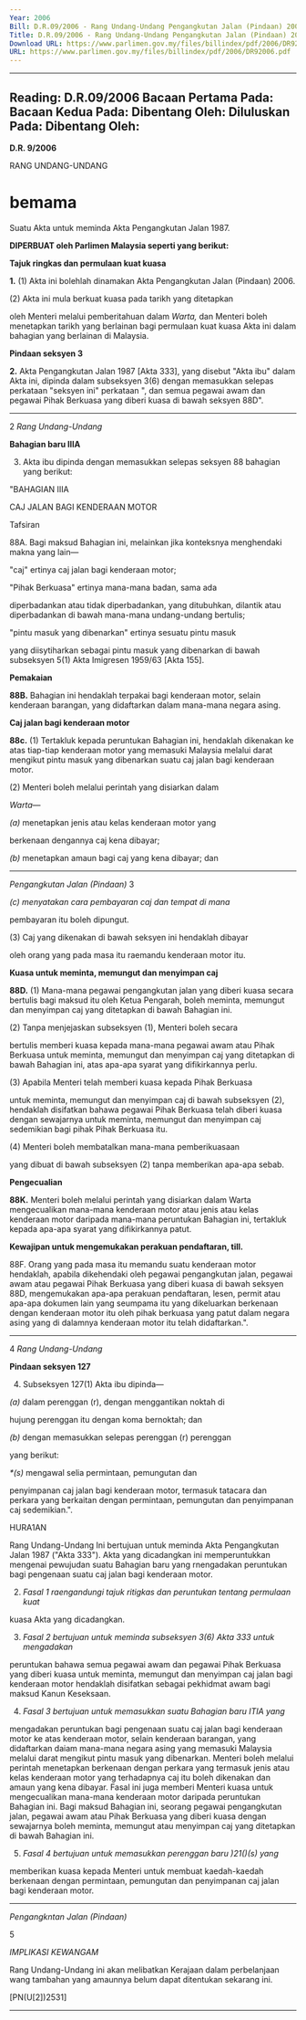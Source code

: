 ```yaml
---
Year: 2006
Bill: D.R.09/2006 - Rang Undang-Undang Pengangkutan Jalan (Pindaan) 2006 (Lulus)
Title: D.R.09/2006 - Rang Undang-Undang Pengangkutan Jalan (Pindaan) 2006 (Lulus)
Download URL: https://www.parlimen.gov.my/files/billindex/pdf/2006/DR92006.pdf
URL: https://www.parlimen.gov.my/files/billindex/pdf/2006/DR92006.pdf
---
```

---
Reading:
D.R.09/2006
Bacaan Pertama Pada:
Bacaan Kedua Pada:
Dibentang Oleh:
Diluluskan Pada:
Dibentang Oleh:
---

**D.R. 9/2006**

RANG UNDANG-UNDANG

# bemama

Suatu Akta untuk meminda Akta Pengangkutan Jalan 1987.

**DIPERBUAT oleh Parlimen Malaysia seperti yang berikut:**

**Tajuk ringkas dan permulaan kuat kuasa**

**1.** (1) Akta ini bolehlah dinamakan Akta Pengangkutan Jalan
(Pindaan) 2006.

(2) Akta ini mula berkuat kuasa pada tarikh yang ditetapkan

oleh Menteri melalui pemberitahuan dalam _Warta,_ dan Menteri
boleh menetapkan tarikh yang berlainan bagi permulaan kuat kuasa
Akta ini dalam bahagian yang berlainan di Malaysia.

**Pindaan seksyen 3**

**2.** Akta Pengangkutan Jalan 1987 [Akta 333], yang disebut
"Akta ibu" dalam Akta ini, dipinda dalam subseksyen 3(6) dengan
memasukkan selepas perkataan "seksyen ini" perkataan ", dan
semua pegawai awam dan pegawai Pihak Berkuasa yang diberi
kuasa di bawah seksyen 88D".


-----

2 _Rang Undang-Undang_

**Bahagian baru IIIA**

3. Akta ibu dipinda dengan memasukkan selepas seksyen 88
bahagian yang berikut:

"BAHAGIAN IIIA

CAJ JALAN BAGI KENDERAAN MOTOR

Tafsiran

88A. Bagi maksud Bahagian ini, melainkan jika konteksnya
menghendaki makna yang lain—

"caj" ertinya caj jalan bagi kenderaan motor;

"Pihak Berkuasa" ertinya mana-mana badan, sama ada

diperbadankan atau tidak diperbadankan, yang ditubuhkan, dilantik
atau diperbadankan di bawah mana-mana undang-undang bertulis;

"pintu masuk yang dibenarkan" ertinya sesuatu pintu masuk

yang diisytiharkan sebagai pintu masuk yang dibenarkan di bawah
subseksyen 5(1) Akta Imigresen 1959/63 [Akta 155].

**Pemakaian**

**88B.** Bahagian ini hendaklah terpakai bagi kenderaan motor,
selain kenderaan barangan, yang didaftarkan dalam mana-mana
negara asing.

**Caj jalan bagi kenderaan motor**

**88c.** (1) Tertakluk kepada peruntukan Bahagian ini, hendaklah
dikenakan ke atas tiap-tiap kenderaan motor yang memasuki
Malaysia melalui darat mengikut pintu masuk yang dibenarkan
suatu caj jalan bagi kenderaan motor.

(2) Menteri boleh melalui perintah yang disiarkan dalam

_Warta—_

_(a)_ menetapkan jenis atau kelas kenderaan motor yang

berkenaan dengannya caj kena dibayar;

_(b)_ menetapkan amaun bagi caj yang kena dibayar; dan


-----

_Pengangkutan Jalan (Pindaan)_ 3

_(c) menyatakan cara pembayaran caj dan tempat di mana_

pembayaran itu boleh dipungut.

(3) Caj yang dikenakan di bawah seksyen ini hendaklah dibayar

oleh orang yang pada masa itu raemandu kenderaan motor itu.

**Kuasa untuk meminta, memungut dan menyimpan caj**

**88D.** (1) Mana-mana pegawai pengangkutan jalan yang diberi
kuasa secara bertulis bagi maksud itu oleh Ketua Pengarah,
boleh meminta, memungut dan menyimpan caj yang ditetapkan
di bawah Bahagian ini.

(2) Tanpa menjejaskan subseksyen (1), Menteri boleh secara

bertulis memberi kuasa kepada mana-mana pegawai awam atau
Pihak Berkuasa untuk meminta, memungut dan menyimpan caj
yang ditetapkan di bawah Bahagian ini, atas apa-apa syarat yang
difikirkannya perlu.

(3) Apabila Menteri telah memberi kuasa kepada Pihak Berkuasa

untuk meminta, memungut dan menyimpan caj di bawah
subseksyen (2), hendaklah disifatkan bahawa pegawai Pihak
Berkuasa telah diberi kuasa dengan sewajarnya untuk meminta,
memungut dan menyimpan caj sedemikian bagi pihak Pihak
Berkuasa itu.

(4) Menteri boleh membatalkan mana-mana pemberikuasaan

yang dibuat di bawah subseksyen (2) tanpa memberikan apa-apa
sebab.

**Pengecualian**

**88K.** Menteri boleh melalui perintah yang disiarkan dalam Warta
mengecualikan mana-mana kenderaan motor atau jenis atau kelas
kenderaan motor daripada mana-mana peruntukan Bahagian ini,
tertakluk kepada apa-apa syarat yang difikirkannya patut.

**Kewajipan untuk mengemukakan perakuan pendaftaran, till.**

88F. Orang yang pada masa itu memandu suatu kenderaan motor
hendaklah, apabila dikehendaki oleh pegawai pengangkutan jalan,
pegawai awam atau pegawai Pihak Berkuasa yang diberi kuasa
di bawah seksyen 88D, mengemukakan apa-apa perakuan
pendaftaran, lesen, permit atau apa-apa dokumen lain yang
seumpama itu yang dikeluarkan berkenaan dengan kenderaan
motor itu oleh pihak berkuasa yang patut dalam negara asing
yang di dalamnya kenderaan motor itu telah didaftarkan.".


-----

4 _Rang Undang-Undang_

**Pindaan seksyen 127**

4.  Subseksyen 127(1) Akta ibu dipinda—

_(a)_ dalam perenggan (r), dengan menggantikan noktah di

hujung perenggan itu dengan koma bernoktah; dan

_(b)_ dengan memasukkan selepas perenggan (r) perenggan

yang berikut:

_*(s)_ mengawal selia permintaan, pemungutan dan

penyimpanan caj jalan bagi kenderaan motor,
termasuk tatacara dan perkara yang berkaitan dengan
permintaan, pemungutan dan penyimpanan caj
sedemikian.".

HURA1AN

Rang Undang-Undang Ini bertujuan untuk meminda Akta Pengangkutan Jalan
1987 ("Akta 333"). Akta yang dicadangkan ini memperuntukkan mengenai
pewujudan suatu Bahagian baru yang rnengadakan peruntukan bagi pengenaan
suatu caj jalan bagi kenderaan motor.

2. _Fasal 1 raengandungi tajuk ritigkas dan peruntukan tentang permulaan kuat_

kuasa Akta yang dicadangkan.

3. _Fasal 2 bertujuan untuk meminda subseksyen 3(6) Akta 333 untuk mengadakan_

peruntukan bahawa semua pegawai awam dan pegawai Pihak Berkuasa yang
diberi kuasa untuk meminta, memungut dan menyimpan caj jalan bagi kenderaan
motor hendaklah disifatkan sebagai pekhidmat awam bagi maksud Kanun
Keseksaan.

4. _Fasal 3 bertujuan untuk memasukkan suatu Bahagian baru ITIA yang_

mengadakan peruntukan bagi pengenaan suatu caj jalan bagi kenderaan motor
ke atas kenderaan motor, selain kenderaan barangan, yang didaftarkan daiam
mana-mana negara asing yang memasuki Malaysia melalui darat mengikut
pintu masuk yang dibenarkan. Menteri boleh melalui perintah menetapkan
berkenaan dengan perkara yang termasuk jenis atau kelas kenderaan motor yang
terhadapnya caj itu boleh dikenakan dan amaun yang kena dibayar. Fasal ini
juga memberi Menteri kuasa untuk mengecualikan mana-mana kenderaan motor
daripada peruntukan Bahagian ini. Bagi maksud Bahagian ini, seorang pegawai
pengangkutan jalan, pegawai awam atau Pihak Berkuasa yang diberi kuasa
dengan sewajarnya boleh meminta, memungut atau menyimpan caj yang ditetapkan
di bawah Bahagian ini.

5. _Fasal 4 bertujuan untuk memasukkan perenggan baru )21(\)(s) yang_

memberikan kuasa kepada Menteri untuk membuat kaedah-kaedah berkenaan
dengan permintaan, pemungutan dan penyimpanan caj jalan bagi kenderaan
motor.


-----

_Pengangkntan Jalan (Pindaan)_

5

_IMPLIKASI KEWANGAM_

Rang Undang-Undang ini akan melibatkan Kerajaan dalam perbelanjaan wang
tambahan yang amaunnya belum dapat ditentukan sekarang ini.

[PN(U[2])2531]


-----


